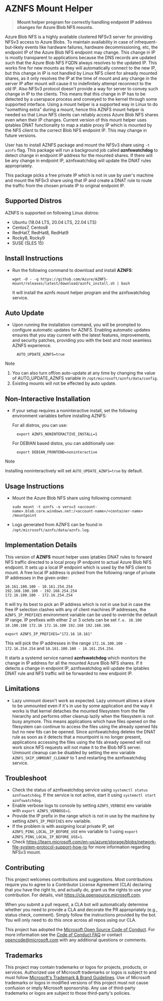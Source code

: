 # AZNFS Mount Helper

> **Mount helper program for correctly handling endpoint IP address changes for Azure Blob NFS mounts.**

Azure Blob NFS is a highly available clustered NFSv3 server for providing NFSv3 access to Azure Blobs. To maintain availability
in case of infrequent-but-likely events like hardware failures, hardware decommissioning, etc, the endpoint IP of the Azure Blob
NFS endpoint may change. This change in IP is mostly transparent to applications because the DNS records are updated such that the
Azure Blob NFS FQDN always resolves to the updated IP. This works fine for new mounts as they will automatically connect to the new IP,
but this change in IP is not handled by Linux NFS client for already mounted shares, as it only resolves the IP at the time of mount
and any change in the server IP after mount will cause it to indefinitely attempt reconnect to the old IP. Also NFSv3 protocol doesn't
provide a way for server to convey such change in IP to the clients. This means that this change in IP has to be detected by a userspace
process and conveyed to the kernel through some supported interface. Using a mount helper is a supported way in Linux to do "something
extra" during a mount, hence this AZNFS mount helper is needed so that Linux NFS clients can reliably access Azure Blob NFS shares even
when their IP changes. Current version of this mount helper uses iptables DNAT functionality to map a stable proxy IP
which is mounted by the NFS client to the correct Blob NFS endpoint IP. This may change in future versions.

User has to install AZNFS package and mount the NFSv3 share using `-t aznfs` flag.  This package will run a background job called
**aznfswatchdog** to detect change in endpoint IP address for the mounted shares. If there will be any change in endpoint IP,
aznfswatchdog will update the DNAT rules appropriately.

This package picks a free private IP which is not in use by user's machine and mount the NFSv3 share using that IP and
create a DNAT rule to route the traffic from the chosen private IP to original endpoint IP.

## Supported Distros

AZNFS is supported on following Linux distros:

- Ubuntu (18.04 LTS, 20.04 LTS, 22.04 LTS)
- Centos7, Centos8
- RedHat7, RedHat8, RedHat9
- Rocky8, Rocky9
- SUSE (SLES 15)


## Install Instructions

- Run the following command to download and install **AZNFS**:
	```
	wget -O - -q https://github.com/Azure/AZNFS-mount/releases/latest/download/aznfs_install.sh | bash
	```
	It will install the aznfs mount helper program and the aznfswatchdog service.

## Auto Update

- Upon running the installation command, you will be prompted to configure automatic updates for AZNFS. Enabling automatic updates ensures that you 
  stay current with the latest features, improvements, and security patches, providing you with the best and most seamless AZNFS experience.
  ```
	AUTO_UPDATE_AZNFS=true
	```
> [!NOTE]
> 1. You can also turn off/on auto-update at any time by changing the value of AUTO_UPDATE_AZNFS variable in `/opt/microsoft/aznfs/data/config`.
> 2. Existing mounts will not be effected by auto update.

## Non-Interactive Installation
- If your setup requires a noninteractive install, set the following environment variables before installing AZNFS:
  
  For all distros, you can use:
  ```
	export AZNFS_NONINTERACTIVE_INSTALL=1
	```
  For DEBIAN based distos, you can additionally use:
  ```
	export DEBIAN_FRONTEND=noninteractive
	```
> [!NOTE]
> Installing noninteractively will set `AUTO_UPDATE_AZNFS=true` by default.

## Usage Instructions

- Mount the Azure Blob NFS share using following command:
	```
	sudo mount -t aznfs -o vers=3 <account-name>.blob.core.windows.net:/<account-name>/<container-name> /mountpoint
	```
- Logs generated from AZNFS can be found in `/opt/microsoft/aznfs/data/aznfs.log`.

## Implementation Details

This version of **AZNFS** mount helper uses iptables DNAT rules to forward NFS traffic directed to a local proxy IP
endpoint to actual Azure Blob NFS endpoint. It sets up a local IP endpoint which is used by the NFS client to
mount. A free local IP address is picked from the following range of private IP addresses in the given order:
  ```
  10.161.100.100 - 10.161.254.254
  192.168.100.100 - 192.168.254.254
  172.16.100.100 - 172.16.254.254
  ```

It will try its best to pick an IP address which is not in use but in case the free IP selection clashes with any
of client machines IP addresses, the `AZNFS_IP_PREFIXES` environment variable can be used to override the default IP range.
IP prefixes with either 2 or 3 octets can be set `f.e. 10.100 10.100.100 172.16 172.16.100 192.168 192.168.100`.
  ```
  export AZNFS_IP_PREFIXES="172.16 10.161"
  ```
  This will pick the IP addresses in the range `172.16.100.100 - 172.16.254.254` and `10.161.100.100 - 10.161.254.254`.

It starts a systemd service named **aznfswatchdog** which monitors the change in IP address for all the mounted Azure
Blob NFS shares. If it detects a change in endpoint IP, aznfswatchdog will update the iptables DNAT rule and NFS
traffic will be forwarded to new endpoint IP.

## Limitations

- Lazy unmount doesn't work as expected. Lazy unmount allows a share to be unmounted even if it's in use by some application and the way it works is that kernel detaches the mounted filesystem from the file hierarchy and performs other cleanup lazily when the filesystem is not busy anymore. This means applications which have files opened on the filesystem can continue to access the files using the already opened fds but no new fds can be opened. Since aznfswatchdog deletes the DNAT rule as soon as it detects that a mountpoint is no longer present, applications accessing the files using the fds already opened will not work since NFS requests will not make it to the Blob NFS server.
Unmount cleanup can be disabled by setting the env variable `AZNFS_SKIP_UNMOUNT_CLEANUP` to 1 and restarting the
aznfswatchdog service.


## Troubleshoot

- Check the status of aznfswatchdog service using `systemctl status aznfswatchdog`. If the service is not active, start
  it using `systemctl start aznfswatchdog`.
- Enable verbose logs to console by setting `AZNFS_VERBOSE` env variable with `export AZNFS_VERBOSE=1`.
- Provide the IP prefix in the range which is not in use by the machine by setting `AZNFS_IP_PREFIXES` env variable.
- If the problem is with assigning local private IP, set `AZNFS_PING_LOCAL_IP_BEFORE_USE` env variable to 1 using
  `export AZNFS_PING_LOCAL_IP_BEFORE_USE=1`.
- Check https://learn.microsoft.com/en-us/azure/storage/blobs/network-file-system-protocol-support-how-to for more
  information regarding NFSv3 mount.


## Contributing

This project welcomes contributions and suggestions.  Most contributions require you to agree to a
Contributor License Agreement (CLA) declaring that you have the right to, and actually do, grant us
the rights to use your contribution. For details, visit https://cla.opensource.microsoft.com.

When you submit a pull request, a CLA bot will automatically determine whether you need to provide
a CLA and decorate the PR appropriately (e.g., status check, comment). Simply follow the instructions
provided by the bot. You will only need to do this once across all repos using our CLA.

This project has adopted the [Microsoft Open Source Code of Conduct](https://opensource.microsoft.com/codeofconduct/).
For more information see the [Code of Conduct FAQ](https://opensource.microsoft.com/codeofconduct/faq/) or
contact [opencode@microsoft.com](mailto:opencode@microsoft.com) with any additional questions or comments.


## Trademarks

This project may contain trademarks or logos for projects, products, or services. Authorized use of Microsoft
trademarks or logos is subject to and must follow
[Microsoft's Trademark & Brand Guidelines](https://www.microsoft.com/en-us/legal/intellectualproperty/trademarks/usage/general).
Use of Microsoft trademarks or logos in modified versions of this project must not cause confusion or imply Microsoft sponsorship.
Any use of third-party trademarks or logos are subject to those third-party's policies.
